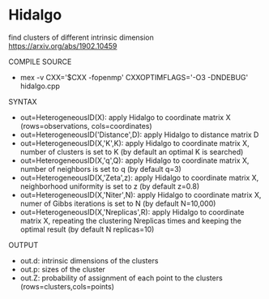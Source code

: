# Hidalgo
find clusters of different intrinsic dimension
https://arxiv.org/abs/1902.10459


COMPILE SOURCE
* mex -v CXX='$CXX -fopenmp' CXXOPTIMFLAGS='-O3 -DNDEBUG' hidalgo.cpp

SYNTAX

 
* out=HeterogeneousID(X): apply Hidalgo to coordinate matrix X (rows=observations, cols=coordinates) 
* out=HeterogeneousID('Distance',D): apply Hidalgo to distance matrix D  
* out=HeterogeneousID(X,'K',K): apply Hidalgo to coordinate matrix X, number of clusters is set to K (by default an optimal K is searched) 
* out=HeterogeneousID(X,'q',Q): apply Hidalgo to coordinate matrix X, number of neighbors is set to q (by default q=3) 
* out=HeterogeneousID(X,'Zeta',z): apply Hidalgo to coordinate matrix X, neighborhood uniformity is set to z (by default z=0.8)
* out=HeterogeneousID(X,'Niter',N): apply Hidalgo to coordinate matrix X, numer of Gibbs iterations is set to N (by default N=10,000) 
* out=HeterogeneousID(X,'Nreplicas',R): apply Hidalgo to coordinate matrix X, repeating the clustering Nreplicas times and keeping the optimal result (by default N replicas=10)

OUTPUT
* out.d: intrinsic dimensions of the clusters
* out.p: sizes of the cluster
* out.Z: probability of assignment of each point to the clusters (rows=clusters,cols=points)
